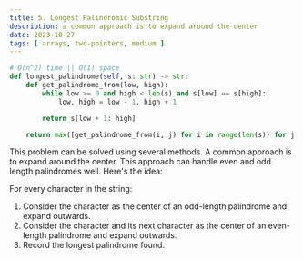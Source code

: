 ```yaml
---
title: 5. Longest Palindromic Substring
description: a common approach is to expand around the center
date: 2023-10-27
tags: [ arrays, two-pointers, medium ]
---
```


```python
# O(n^2) time || O(1) space
def longest_palindrome(self, s: str) -> str:
    def get_palindrome_from(low, high):
        while low >= 0 and high < len(s) and s[low] == s[high]:
            low, high = low - 1, high + 1

        return s[low + 1: high]

    return max([get_palindrome_from(i, j) for i in range(len(s)) for j in (i, i + 1)], key=len)
```

This problem can be solved using several methods. A common approach is to expand around the center. This approach can
handle even and odd length palindromes well. Here's the idea:

For every character in the string:

1) Consider the character as the center of an odd-length palindrome and expand outwards.
2) Consider the character and its next character as the center of an even-length palindrome and expand outwards.
3) Record the longest palindrome found.
